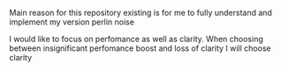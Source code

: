 Main reason for this repository existing is for me to fully understand and implement my version perlin noise

I would like to focus on perfomance as well as clarity. When choosing between insignificant perfomance boost and loss of clarity I will choose clarity
